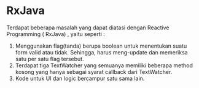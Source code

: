 # RxJava
Terdapat beberapa masalah yang dapat diatasi dengan Reactive Programming ( RxJava) , yaitu seperti :
1. Menggunakan flag(tanda) berupa boolean untuk menentukan suatu form valid atau tidak. Sehingga, harus meng-update dan memeriksa satu per satu flag tersebut.
2. Terdapat tiga TextWatcher yang semuanya memiliki beberapa method kosong yang hanya sebagai syarat callback dari TextWatcher.
3. Kode untuk UI dan logic bercampur satu sama lain.

